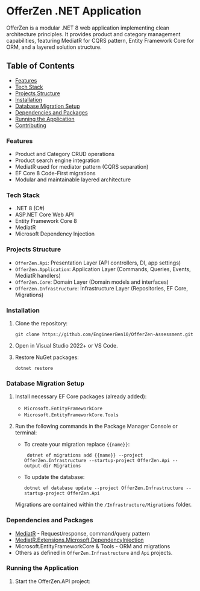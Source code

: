 # OfferZen .NET Application

OfferZen is a modular .NET 8 web application implementing clean architecture principles. It provides product and category management capabilities, featuring MediatR for CQRS pattern, Entity Framework Core for ORM, and a layered solution structure.

## Table of Contents

- [Features](#features)
- [Tech Stack](#tech-stack)
- [Projects Structure](#projects-structure)
- [Installation](#installation)
- [Database Migration Setup](#database-migration-setup)
- [Dependencies and Packages](#dependencies-and-packages)
- [Running the Application](#running-the-application)
- [Contributing](#contributing)

### Features

- Product and Category CRUD operations
- Product search engine integration
- MediatR used for mediator pattern (CQRS separation)
- EF Core 8 Code-First migrations
- Modular and maintainable layered architecture

### Tech Stack

- .NET 8 (C#)
- ASP.NET Core Web API
- Entity Framework Core 8
- MediatR
- Microsoft Dependency Injection

### Projects Structure

- `OfferZen.Api`: Presentation Layer (API controllers, DI, app settings)
- `OfferZen.Application`: Application Layer (Commands, Queries, Events, MediatR handlers)
- `OfferZen.Core`: Domain Layer (Domain models and interfaces)
- `OfferZen.Infrastructure`: Infrastructure Layer (Repositories, EF Core, Migrations)

### Installation

1. Clone the repository:
    ```
    git clone https://github.com/EngineerBen10/OfferZen-Assessment.git
    ```
2. Open in Visual Studio 2022+ or VS Code.

3. Restore NuGet packages:
    ```
    dotnet restore
    ```

### Database Migration Setup

1. Install necessary EF Core packages (already added):

    - `Microsoft.EntityFrameworkCore`
    - `Microsoft.EntityFrameworkCore.Tools`

2. Run the following commands in the Package Manager Console or terminal:

    - To create your  migration  replace `{{name}}`:
      ```
       dotnet ef migrations add {{name}} --project OfferZen.Infrastructure --startup-project OfferZen.Api --output-dir Migrations
      ```
    - To update the database:
      ```
      dotnet ef database update --project OfferZen.Infrastructure --startup-project OfferZen.Api
      ```

    Migrations are contained within the `/Infrastructure/Migrations` folder.

### Dependencies and Packages

- [MediatR](https://www.nuget.org/packages/MediatR/) - Request/response, command/query pattern
- [MediatR.Extensions.Microsoft.DependencyInjection](https://www.nuget.org/packages/MediatR.Extensions.Microsoft.AspNetCore/)
- Microsoft.EntityFrameworkCore & Tools - ORM and migrations
- Others as defined in `OfferZen.Infrastructure` and `Api` projects.

### Running the Application

1. Start the OfferZen.API project:
